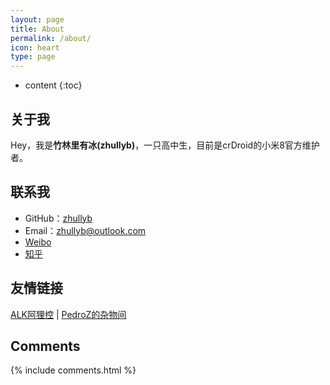 ```yaml
---
layout: page
title: About
permalink: /about/
icon: heart
type: page
---
```


* content
{:toc}

## 关于我

​		Hey，我是**竹林里有冰(zhullyb)**，一只高中生，目前是crDroid的小米8官方维护者。

## 联系我

* GitHub：[zhullyb](https://github.com/zhullyb)
* Email：zhullyb@outlook.com
* [Weibo](https://weibo.com/u/6141899043)
* [知乎](https://www.zhihu.com/people/zhu-lin-li-you-bing)

## 友情链接

[ALK阿狸控](https://alkalikong233.github.io) \| [PedroZ的杂物间](https://pedroz.top)

## Comments

{% include comments.html %}
